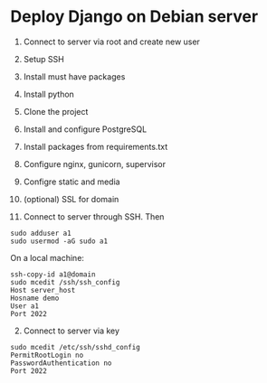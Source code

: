 # Deploy Django on Debian server

1. Connect to server via root and create new user
2. Setup SSH
3. Install must have packages
4. Install python
5. Clone the project
6. Install and configure PostgreSQL
7. Install packages from requirements.txt
8. Configure nginx, gunicorn, supervisor
9. Configre static and media
10. (optional) SSL for domain


1. Connect to server through SSH. Then
```
sudo adduser a1
sudo usermod -aG sudo a1
```

On a local machine:
```
ssh-copy-id a1@domain 
sudo mcedit /ssh/ssh_config
Host server_host
Hosname demo
User a1
Port 2022
```
2. Connect to server via key
```
sudo mcedit /etc/ssh/sshd_config
PermitRootLogin no
PasswordAuthentication no
Port 2022
```
